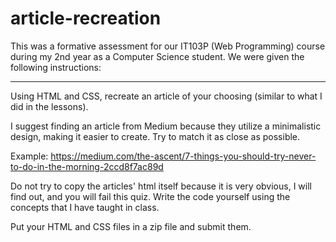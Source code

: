 # article-recreation
This was a formative assessment for our IT103P (Web Programming) course during my 2nd year as a Computer Science student.
We were given the following instructions:

-------

Using HTML and CSS, recreate an article of your choosing (similar to what I did in the lessons).

I suggest finding an article from Medium because they utilize a minimalistic design, making it easier to create.
Try to match it as close as possible.

Example: https://medium.com/the-ascent/7-things-you-should-try-never-to-do-in-the-morning-2ccd8f7ac89d

Do not try to copy the articles' html itself because it is very obvious, I will find out, and you will fail this quiz. 
Write the code yourself using the concepts that I have taught in class.

Put your HTML and CSS files in a zip file and submit them.

